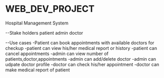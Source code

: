 # WEB_DEV_PROJECT
Hospital Management System

--Stake holders
patient
admin
doctor

--Use cases
-Patient can book appointments with available doctors for checkup
-patient can view his/her medical report or history
-patient can cancel appointments
-admin can view number of patients,doctor,appointments
-admin can add/delete doctor
-admin can udpate doctor profile
-doctor can check his/her appointment
-doctor can make medical report of patient
